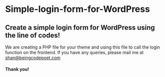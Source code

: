 # Simple-login-form-for-WordPress
## Create a simple login form for WordPress using the line of codes! 
We are creating a PHP file for your theme and using this file to call the login function on the frontend. 
If you have any queries, please mail me at shan@beingcodepoet.com 

#### Thank you!
